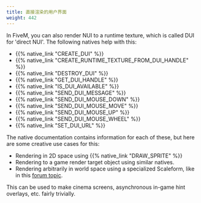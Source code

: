 ```yaml
---
title: 直接渲染的用户界面
weight: 442
---
```


In FiveM, you can also render NUI to a runtime texture, which is called DUI for 'direct NUI'. The following natives help
with this:

* {{% native_link "CREATE_DUI" %}}
* {{% native_link "CREATE_RUNTIME_TEXTURE_FROM_DUI_HANDLE" %}}
* {{% native_link "DESTROY_DUI" %}}
* {{% native_link "GET_DUI_HANDLE" %}}
* {{% native_link "IS_DUI_AVAILABLE" %}}
* {{% native_link "SEND_DUI_MESSAGE" %}}
* {{% native_link "SEND_DUI_MOUSE_DOWN" %}}
* {{% native_link "SEND_DUI_MOUSE_MOVE" %}}
* {{% native_link "SEND_DUI_MOUSE_UP" %}}
* {{% native_link "SEND_DUI_MOUSE_WHEEL" %}}
* {{% native_link "SET_DUI_URL" %}}

The native documentation contains information for each of these, but here are some creative use cases for this:

* Rendering in 2D space using {{% native_link "DRAW_SPRITE" %}}
* Rendering to a game render target object using similar natives.
* Rendering arbitrarily in world space using a specialized Scaleform, like in this 
  [forum topic](https://forum.cfx.re/t/131208).

This can be used to make cinema screens, asynchronous in-game hint overlays, etc. fairly trivially.